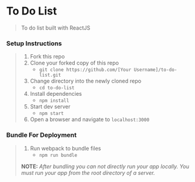 # To Do List

> To do list built with ReactJS

### Setup Instructions

> 1. Fork this repo
> 1. Clone your forked copy of this repo
>    - `git clone https://github.com/[Your Username]/to-do-list.git`
> 1. Change directory into the newly cloned repo
>    - `cd to-do-list`
> 1. Install dependencies 
>    - `npm install`
> 1. Start dev server
>    - `npm start`
> 1. Open a browser and navigate to `localhost:3000` 

### Bundle For Deployment

> 1. Run webpack to bundle files
>    - `npm run bundle`
> 
> **NOTE:** *After bundling you can not directly run your app locally. You must run your app from the root directory of a server.*

